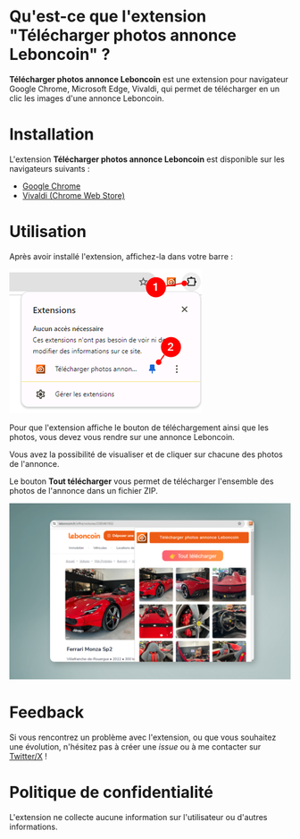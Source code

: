 

# Qu'est-ce que l'extension "Télécharger photos annonce Leboncoin" ?

**Télécharger photos annonce Leboncoin** est une extension pour navigateur Google Chrome, Microsoft Edge, Vivaldi, qui permet de télécharger en un clic les images d'une annonce Leboncoin.

# Installation

L'extension **Télécharger photos annonce Leboncoin** est disponible sur les navigateurs suivants : 

* [Google Chrome](https://chromewebstore.google.com/detail/t%C3%A9l%C3%A9charger-photos-annonc/bghlaihhogfmfmkgcehemfokfkanjbjb?hl=fr)
* [Vivaldi (Chrome Web Store)](https://chromewebstore.google.com/detail/t%C3%A9l%C3%A9charger-photos-annonc/bghlaihhogfmfmkgcehemfokfkanjbjb?hl=fr)


# Utilisation

Après avoir installé l'extension, affichez-la dans votre barre :

![](docs/ext1.png)

Pour que l'extension affiche le bouton de téléchargement ainsi que les photos, vous devez vous rendre sur une annonce Leboncoin.

Vous avez la possibilité de visualiser et de cliquer sur chacune des photos de l'annonce.

Le bouton **Tout télécharger** vous permet de télécharger l'ensemble des photos de l'annonce dans un fichier ZIP.

![](docs/ext2.png)


# Feedback

Si vous rencontrez un problème avec l'extension, ou que vous souhaitez une évolution, n'hésitez pas à créer une *issue* ou à me contacter sur [Twitter/X](https://twitter.com/shevabam) !


# Politique de confidentialité

L'extension ne collecte aucune information sur l'utilisateur ou d'autres informations.